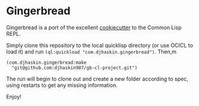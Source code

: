 # Gingerbread

Gingerbread is a port of the excellent
[cookiecutter](https://github.com/cookiecutter/cookiecutter) to the Common Lisp
REPL.

Simply clone this repository to the local quicklisp directory (or use OCICL to
load it) and run `(ql:quickload "com.djhaskin.gingerbread")`. Then,m

```
(com.djhaskin.gingerbread:make
  "git@github.com:djhaskin987/gb-cl-project.git")
```

The run will begin to clone out and create a new folder according to spec, using
restarts to get any missing information.

Enjoy!